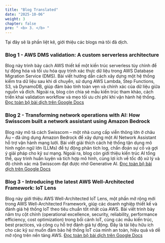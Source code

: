```yaml
---
title: "Blog Translated"
date: "2025-10-06"
weight: 3
chapter: false
pre: " <b> 3. </b> "
---
```




Tại đây sẽ là phần liệt kê, giới thiệu các blogs mà tôi đã dịch.

###  Blog 1 - AWS DMS validation: A custom serverless architecture
Blog này trình bày cách AWS thiết kế một kiến trúc serverless tùy chỉnh để tự động hóa và tối ưu hóa quy trình xác thực dữ liệu trong AWS Database Migration Service (DMS). Bài viết hướng dẫn cách xây dựng một hệ thống kiểm tra dữ liệu sau khi di chuyển, sử dụng AWS Lambda, Step Functions, S3, và DynamoDB, giúp đảm bảo tính toàn vẹn và chính xác của dữ liệu giữa nguồn và đích. Ngoài ra, blog còn chia sẻ mẫu kiến trúc tham khảo, cách triển khai validation workflow và mẹo tối ưu chi phí khi vận hành hệ thống.
[Đọc toàn bộ bài dịch trên Google Docs](https://docs.google.com/document/d/1eUa4NqYlUu_hihcxzo9MVyCQIVNPU3QjUxRnbndxFnI/edit?usp=sharing)
###  Blog 2 - Transforming network operations with AI: How Swisscom built a network assistant using Amazon Bedrock
Blog này mô tả cách Swisscom – một nhà cung cấp viễn thông lớn ở châu Âu – đã ứng dụng Amazon Bedrock để xây dựng một AI Network Assistant hỗ trợ vận hành mạng lưới. Bài viết giải thích cách hệ thống tận dụng mô hình ngôn ngữ lớn (LLMs) để tự động phân tích log, chẩn đoán sự cố và gợi ý giải pháp cho kỹ sư mạng. Ngoài ra, blog còn giới thiệu kiến trúc AI tổng thể, quy trình huấn luyện và tích hợp mô hình, cùng lợi ích về tốc độ xử lý và độ chính xác mà Swisscom đạt được nhờ Generative AI.
[Đọc toàn bộ bài dịch trên Google Docs](https://docs.google.com/document/d/1ikCKahUFh3PWgHrJwTk6YbUqpJYT9hvcxwubiXc5Nzc/edit?usp=sharing)
###  Blog 3 - Introducing the latest AWS Well-Architected Framework: IoT Lens
Blog này giới thiệu AWS Well-Architected IoT Lens, một phần mở rộng mới trong AWS Well-Architected Framework, giúp các doanh nghiệp thiết kế và đánh giá hệ thống IoT theo tiêu chuẩn tốt nhất của AWS. Bài viết trình bày năm trụ cột chính (operational excellence, security, reliability, performance efficiency, cost optimization) trong bối cảnh IoT, cùng các mẫu kiến trúc, best practices, và công cụ hỗ trợ đánh giá tự động. Đây là tài liệu hữu ích cho các kỹ sư muốn đảm bảo hệ thống IoT của mình an toàn, hiệu quả và dễ mở rộng trên nền tảng AWS.
[Đọc toàn bộ bài dịch trên Google Docs](https://docs.google.com/document/d/1oew0fBQ5a7qarj5Kf9fFY3FUf2jyJp5oAD7w2C59N8E/edit?usp=sharing)
